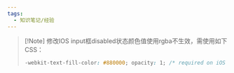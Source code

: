 ```yaml
---
tags:
  - 知识笔记/经验
---
```

>[!Note] 修改IOS input框disabled状态颜色值使用rgba不生效，需使用如下CSS：
>```css
>-webkit-text-fill-color: #880000; opacity: 1; /* required on iOS */
>```


